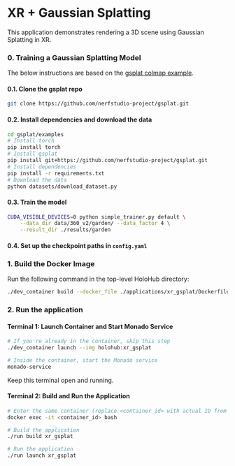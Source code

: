 # XR + Gaussian Splatting

This application demonstrates rendering a 3D scene using Gaussian Splatting in XR.  

### 0. Training a Gaussian Splatting Model
The below instructions are based on the [gsplat colmap example](https://docs.gsplat.studio/main/examples/colmap.html).

#### 0.1. Clone the gsplat repo
```bash
git clone https://github.com/nerfstudio-project/gsplat.git
```

#### 0.2. Install dependencies and download the data
```bash
cd gsplat/examples
# Install torch
pip install torch
# Install gsplat
pip install git+https://github.com/nerfstudio-project/gsplat.git
# Install dependencies
pip install -r requirements.txt
# Download the data
python datasets/download_dataset.py
```

#### 0.3. Train the model
```bash
CUDA_VISIBLE_DEVICES=0 python simple_trainer.py default \
    --data_dir data/360_v2/garden/ --data_factor 4 \
    --result_dir ./results/garden
```

#### 0.4. Set up the checkpoint paths in `config.yaml`


### 1. Build the Docker Image

Run the following command in the top-level HoloHub directory:
```bash
./dev_container build --docker_file ./applications/xr_gsplat/Dockerfile --img holohub:xr_gsplat
```

### 2. Run the application

#### Terminal 1: Launch Container and Start Monado Service
```bash
# If you're already in the container, skip this step
./dev_container launch --img holohub:xr_gsplat

# Inside the container, start the Monado service
monado-service
```
Keep this terminal open and running.

#### Terminal 2: Build and Run the Application
```bash
# Enter the same container (replace <container_id> with actual ID from 'docker ps')
docker exec -it <container_id> bash

# Build the application
./run build xr_gsplat

# Run the application
./run launch xr_gsplat
```